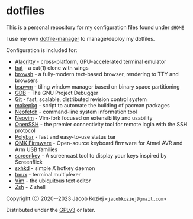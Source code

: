 # dotfiles

This is a personal repository for my configuration files found under
`$HOME`

I use my own [dotfile-manager] to manage/deploy my dotfiles.

Configuration is included for:

* [Alacritty] - cross-platform, GPU-accelerated terminal emulator
* [bat] - a cat(1) clone with wings
* [browsh] - a fully-modern text-based browser, rendering to TTY and
  browsers
* [bspwm] - tiling window manager based on binary space partitioning
* [GDB] - The GNU Project Debugger
* [Git] - fast, scalable, distributed revision control system
* [makepkg] - script to automate the building of pacman packages
* [Neofetch] - command-line system information tool
* [Neovim] - Vim-fork focused on extensibility and usability
* [OpenSSH] -  the premier connectivity tool for remote login with the SSH
  protocol
* [Polybar] - fast and easy-to-use status bar
* [QMK Firmware] - Open-source keyboard firmware for Atmel AVR and Arm
  USB families
* [screenkey] - A screencast tool to display your keys inspired by
  Screenflick
* [sxhkd] - simple X hotkey daemon
* [tmux] - terminal multiplexer
* [Vim] - the ubiquitous text editor
* [Zsh] - Z shell

Copyright (C) 2020--2023  Jacob Koziej [`<jacobkoziej@gmail.com>`]

Distributed under the [GPLv3] or later.


[dotfile-manager]: https://git.jacobkoziej.xyz/dotfile-manager/
[Alacritty]: https://github.com/alacritty/alacritty
[bat]: https://github.com/sharkdp/bat
[browsh]: https://www.brow.sh/
[bspwm]: https://github.com/baskerville/bspwm
[GDB]: https://www.gnu.org/software/gdb/
[Git]: https://git-scm.com/
[makepkg]: https://git.archlinux.org/pacman.git/tree/scripts/makepkg.sh.in
[Neofetch]: https://github.com/dylanaraps/neofetch
[Neovim]: https://neovim.io/
[OpenSSH]: https://www.openssh.com/
[Polybar]: https://polybar.github.io/
[QMK Firmware]: https://qmk.fm/
[screenkey]: https://www.thregr.org/~wavexx/software/screenkey/
[sxhkd]: https://github.com/baskerville/sxhkd
[tmux]: https://tmux.github.io/
[Vim]: https://www.vim.org/
[Zsh]: https://www.zsh.org/

[`<jacobkoziej@gmail.com>`]: mailto:jacobkoziej@gmail.com
[GPLv3]: LICENSE.md
